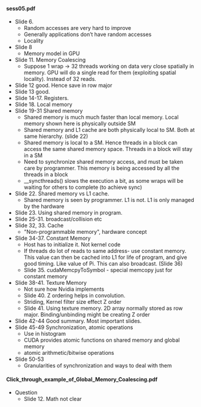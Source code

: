 #### sess05.pdf
* Slide 6.
  * Random accesses are very hard to improve
  * Generally applications don’t have random accesses
  * Locality
* Slide 8
  * Memory model in GPU
* Slide 11. Memory Coalescing
  * Suppose 1 wrap -> 32 threads working on data very close spatially in memory. GPU will do a single read for them (exploiting spatial locality). Instead of 32 reads.
* Slide 12 good. Hence save in row major
* Slide 13 good.
* Slide 14-17. Registers.
* Slide 18. Local memory
* Slide 19-31 Shared memory
  * Shared memory is much much faster than local memory. Local memory shown here is physically outside SM
  * Shared memory and L1 cache are both physically local to SM. Both at same hierarchy. (slide 22)
  * Shared memory is local to a SM. Hence threads in a block can access the same shared memory space. Threads in a block will stay in a SM
  * Need to synchronize shared memory access, and must be taken care by programmer. This memory is being accessed by all the threads in a block
  * \__syncthreads() slows the execution a bit, as some wraps will be waiting for others to complete (to achieve sync)
* Slide 22. Shared memory vs L1 cache.
  * Shared memory is seen by programmer. L1 is not. L1 is only managed by the hardware
* Slide 23. Using shared memory in program.
* Slide 25-31. broadcast/collision etc
* Slide 32, 33. Cache
  * "Non-programmable memory", hardware concept
* Slide 34-37. Constant Memory
  * Host has to initialize it. Not kernel code
  * If threads do lot of reads to same address- use constant memory. This value can then be cached into L1 for life of program, and give good timing. Like value of Pi. This can also broadcast. (Slide 36)
  * Slide 35. cudaMemcpyToSymbol - special memcopy just for constant memory
* Slide 38-41. Texture Memory
  * Not sure how Nvidia implements
  * Slide 40. Z ordering helps in convolution.
  * Striding, Kernel filter size effect Z order
  * Slide 41. Using texture memory. 2D array normally stored as row major. Binding/unbinding might be creating Z order
* Slide 42-44 Good summary. Most important slides.
* Slide 45-49 Synchronization, atomic operations
  * Use in histogram
  * CUDA provides atomic functions on shared memory and global memory
  * atomic arithmetic/bitwise operations
* Slide 50-53
  * Granularities of synchronization and ways to deal with them
#### Click_through_example_of_Global_Memory_Coalescing.pdf


* Question
  * Slide 12. Math not clear
